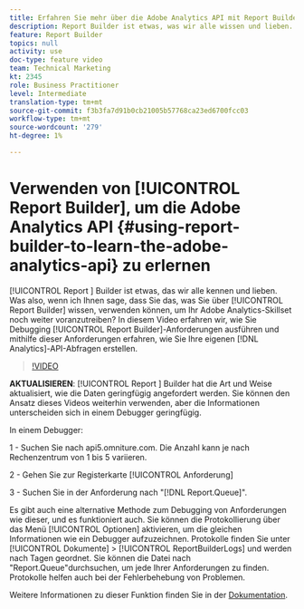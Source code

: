 ```yaml
---
title: Erfahren Sie mehr über die Adobe Analytics API mit Report Builder
description: Report Builder ist etwas, was wir alle wissen und lieben. Was also, wenn ich Ihnen sage, dass Sie das, was Sie über Report Builder wissen, nutzen können, um Ihr Adobe Analytics-Skillset noch weiter zu verbessern? In diesem Video erfahren wir, wie Sie Debug-Report Builder-Anfragen ausführen und wie Sie Ihre eigenen Analytics-API-Abfragen entwickeln.
feature: Report Builder
topics: null
activity: use
doc-type: feature video
team: Technical Marketing
kt: 2345
role: Business Practitioner
level: Intermediate
translation-type: tm+mt
source-git-commit: f3b3fa7d91b0cb21005b57768ca23ed6700fcc03
workflow-type: tm+mt
source-wordcount: '279'
ht-degree: 1%

---
```



# Verwenden von [!UICONTROL Report Builder], um die Adobe Analytics API {#using-report-builder-to-learn-the-adobe-analytics-api} zu erlernen

[!UICONTROL Report ] Builder ist etwas, das wir alle kennen und lieben. Was also, wenn ich Ihnen sage, dass Sie das, was Sie über [!UICONTROL Report Builder] wissen, verwenden können, um Ihr Adobe Analytics-Skillset noch weiter voranzutreiben? In diesem Video erfahren wir, wie Sie Debugging [!UICONTROL Report Builder]-Anforderungen ausführen und mithilfe dieser Anforderungen erfahren, wie Sie Ihre eigenen [!DNL Analytics]-API-Abfragen erstellen.

>[!VIDEO](https://video.tv.adobe.com/v/25442/?quality=12)

**AKTUALISIEREN**:  [!UICONTROL Report ] Builder hat die Art und Weise aktualisiert, wie die Daten geringfügig angefordert werden. Sie können den Ansatz dieses Videos weiterhin verwenden, aber die Informationen unterscheiden sich in einem Debugger geringfügig.

In einem Debugger:

1 - Suchen Sie nach api5.omniture.com. Die Anzahl kann je nach Rechenzentrum von 1 bis 5 variieren.

2 - Gehen Sie zur Registerkarte [!UICONTROL Anforderung]

3 - Suchen Sie in der Anforderung nach &quot;[!DNL Report.Queue]&quot;.

Es gibt auch eine alternative Methode zum Debugging von Anforderungen wie dieser, und es funktioniert auch. Sie können die Protokollierung über das Menü [!UICONTROL Optionen] aktivieren, um die gleichen Informationen wie ein Debugger aufzuzeichnen.  Protokolle finden Sie unter [!UICONTROL Dokumente] > [!UICONTROL ReportBuilderLogs] und werden nach Tagen geordnet. Sie können die Datei nach &quot;Report.Queue&quot;durchsuchen, um jede Ihrer Anforderungen zu finden. Protokolle helfen auch bei der Fehlerbehebung von Problemen.

Weitere Informationen zu dieser Funktion finden Sie in der [Dokumentation](https://www.adobe.io/).
